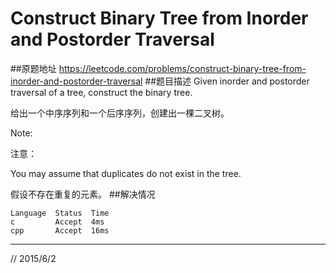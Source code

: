 # Construct Binary Tree from Inorder and Postorder Traversal
##原题地址
https://leetcode.com/problems/construct-binary-tree-from-inorder-and-postorder-traversal
##题目描述
Given inorder and postorder traversal of a tree, construct the binary tree.

给出一个中序序列和一个后序序列，创建出一棵二叉树。

Note:

注意：

You may assume that duplicates do not exist in the tree.

假设不存在重复的元素。
##解决情况

    Language  Status  Time
    c         Accept  4ms
    cpp       Accept  16ms

---
// 2015/6/2


